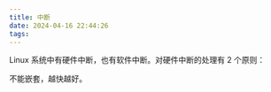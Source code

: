 ```yaml
---
title: 中断
date: 2024-04-16 22:44:26
tags: 
---
```


Linux 系统中有硬件中断，也有软件中断。对硬件中断的处理有 2 个原则：

不能嵌套，越快越好。
